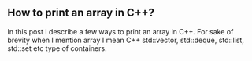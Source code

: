 ## How to print an array in C++?

In this post I describe a few ways to print an array in C++. For sake of brevity when I mention array 
I mean C++ std::vector, std::deque, std::list, std::set etc type of containers.


